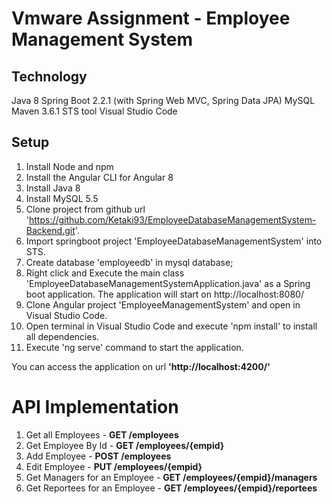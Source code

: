 # Vmware Assignment - Employee Management System

## Technology
Java 8
Spring Boot 2.2.1 (with Spring Web MVC, Spring Data JPA)
MySQL
Maven 3.6.1
STS tool
Visual Studio Code

## Setup
1. Install Node and npm
2. Install the Angular CLI for Angular 8
3. Install Java 8
4. Install MySQL 5.5
5. Clone project from github url 'https://github.com/Ketaki93/EmployeeDatabaseManagementSystem-Backend.git'.
6. Import springboot project 'EmployeeDatabaseManagementSystem' into STS.
7. Create database 'employeedb' in mysql database;
8. Right click and Execute the main class 'EmployeeDatabaseManagementSystemApplication.java' as a Spring boot application. The application will start on http://localhost:8080/
9. Clone Angular project 'EmployeeManagementSystem' and open in Visual Studio Code.
10. Open terminal in Visual Studio Code and execute 'npm install' to install all dependencies.
11. Execute 'ng serve' command to start the application.

You can access the application on url **'http://localhost:4200/'**

# API Implementation

1. Get all Employees - **GET /employees**
2. Get Employee By Id - **GET /employees/{empid}**
3. Add Employee - **POST /employees**
4. Edit Employee - **PUT /employees/{empid}**
5. Get Managers for an Employee - **GET /employees/{empid}/managers**
6. Get Reportees for an Employee - **GET /employees/{empid}/reportees**
